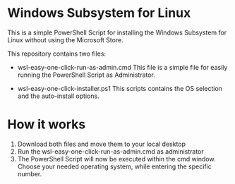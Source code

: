 # Windows Subsystem for Linux

This is a simple PowerShell Script for installing the Windows Subsystem for Linux without using the Microsoft Store.

This repository contains two files:
- wsl-easy-one-click-run-as-admin.cmd
This file is a simple file for easily running the PowerShell Script as Administrator.

- wsl-easy-one-click-installer.ps1
This scripts contains the OS selection and the auto-install options.

# How it works

1. Download both files and move them to your local desktop
2. Run the wsl-easy-one-click-run-as-admin.cmd as administrator
3. The PowerShell Script will now be executed within the cmd window. Choose your needed operating system, while entering the specific number.

